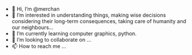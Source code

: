 - 👋 Hi, I’m @merchan
- 👀 I’m interested in understanding things, making wise decisions considering their long-term consequences, taking care of humanity and our neighbours...
- 🌱 I’m currently learning computer graphics, python.
- 💞️ I’m looking to collaborate on ...
- 📫 How to reach me ...

<!---
merchan/merchan is a ✨ special ✨ repository because its `README.md` (this file) appears on your GitHub profile.
You can click the Preview link to take a look at your changes.
--->

